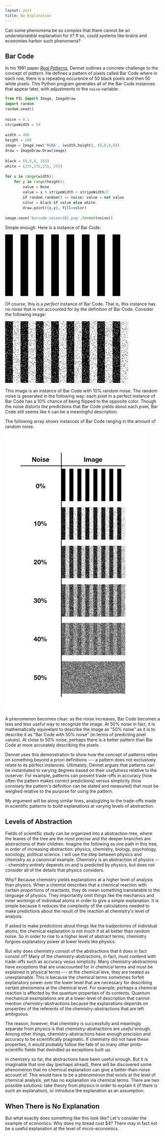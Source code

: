 ```yaml
---
layout: post
title: No Explanation
---
```


Can some phenomena be so complex that there cannot be an _understandable_ explanation for it? If so, could systems like brains and economies harbor such phenomena?

## Bar Code

In his 1991 paper _[Real Patterns](https://ruccs.rutgers.edu/images/personal-zenon-pylyshyn/class-info/FP2012/FP2012_readings/Dennett_RealPatterns.pdf)_, Dennet outlines a concrete challenge to the concept of _pattern_. He defines a pattern of pixels called Bar Code where in each row, there is a repeating occurence of 50 black pixels and then 50 white pixels. This Python program generates all of the Bar Code instances that appear later, with adjustments to the `noise` variable:

```python
from PIL import Image, ImageDraw
import random
random.seed()

noise = 0.1
stripeWidth = 50

width = 400
height = 200
image = Image.new('RGBA', (width,height), (0,0,0,0))
draw = ImageDraw.Draw(image)

black = (0,0,0, 255)
white = (255,255,255, 255)

for x in range(width):
    for y in range(height):
        value = None
        value = x % stripeWidth < stripeWidth/2
        if random.random() <= noise: value = not value
        color = black if value else white
        draw.point((x,y), fill=color)

image.save('barcode_noise={0}.png'.format(noise))
```


Simple enough. Here is a instance of Bar Code:

![](/assets/barcode/barcode_noise=0.0.png)

Of course, this is a _perfect_ instance of Bar Code. That is, this instance has no _noise_ that is not accounted for by the definition of Bar Code. Consider the following image:

![](/assets/barcode/barcode_noise=0.1.png)

This image is an instance of Bar Code with 10% random noise. The random noise is generated in the following way: each pixel in a perfect instance of Bar Code has a 10% chance of being flipped to the opposite color. Though the noise distorts the predictions that Bar Code yields about each pixel, Bar Code still seems like it can be a meaningful description.

The following array shows instances of Bar Code ranging in the amount of random noise.

![](/assets/barcode/barcode-array.png)

A phenomenon becomes clear: as the noise increases, Bar Code becomes a less and less useful way to recognize the image. At 50% noise in fact, it is mathematically equivelant to describe the image as "50% noise" as it is to describe it as "Bar Code with 50% noise" (in terms of predicting pixel values). At close to 50% noise, perhaps there is a better pattern than Bar Code at more accurately describing the pixels.

Dennet uses this demonstration to show how the concept of patterns relies on something beyond a priori definitions --- a pattern does not exclusively relate to its perfect instances. Ultimately, Dennet argues that patterns can be instantiated to varying degrees based on their _usefulness_ relative to the ovserver. For example, patterns can present trade-offs in accuracy (how often the pattern makes correct predictions) versus simplicity (how consisely the pattern's definition can be stated and measured) that must be weighed relative to the purpose for using the pattern.

My argument will be along similar lines, analogizing to the trade-offs made in scientific patterns to build explanations at varying levels of abstraction.

## Levels of Abstraction

Fields of scientific study can be organized into a abstraction-tree, where the leaves of the tree are the most precise and the deeper branches are abstractions of their children. Imagine the following as one path in this tree, in order of increasing abstraction: physics, chemistry, biology, psychology, sociology, political science. I will use the step between physics and chemistry as a canonical example. Chemistry is an abstraction of physics --- chemistry entirely depends on and is predicted by physics, but does not consider all of the details that physics considers.

Why? Because chemistry yields explanations at a higher level of analysis than physics. When a chemist describes that a chemical reaction with certain proportions of reactants, they do mean something translatable to the language of physics. They importantly omit things like the mechanics and inner workings of individual atoms in order to give a _simple_ explanation. It is simple because it reduces the complexity of the calculations needed to make predictions about the result of the reaction at chemistry's level of analysis.

If asked to make predictions about things like the tradjectories of individual atoms, the chemical explanation is not much if at all better than random noise. So in order to rise to a higher level of abstract terms, chemistry forgoes explanatory power at lower levels like physics.

But why does chemistry consist of the abstractions that it does in fact consist of? Many of the chemistry-abstractions, in fact, must contend with trade-offs such as accuracy vesus simplicity. Many chemistry-abstractions have _exceptions_ that are unaccounted for in chemical terms and must be explained in physical terms --- at the chemical leve, they are treated as unexplainable. This is because the chemical terms sometimes forfeit explanatory power over the lower level that are necessary for describing certain phenomena at the chemical level. For example, perhaps a chemical reaction is affected by the quantum properties of its contents. Quantum mechanical examplations are at a lower-level of description that cannot mention chemistry-abstractions because the explanations depends on properties of the referents of the chemistry-abstractions that are left ambiguous.

The reason, however, that chemistry is successfully and meaningly separate from physics is that chemistry-abstractions are _useful_ enough. Among other things, chemistry-abstractions have enough precision and accuracy to be scientifically pragmatic. If chemistry did not have these properties, it would probably follow the fate of so many other proto-scientific fields that dwindled as exceptions built up.

In chemistry so far, the abstractions have been useful enough. But it is imaginable that one day (perhaps alread), there will be discovered some phenomenon that no chemical explanation can give a better-than-noise account of. This would have to be a phenomenon that exists at the level of chemical analysis, yet has no explanation via chemical terms. There are two possible solutions: take theory from physics in order to explain it (if there is such an explanation), or introduce the explanation as an assumption.

## When There is No Explanation

But what exactly does something like this look like? Let's consider the example of economics. Why does my bread cost $4? There may in fact not be a useful explanation at the level of micro-economics.
